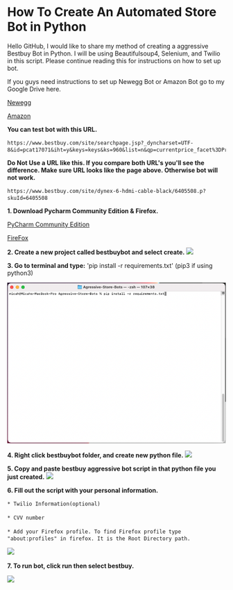# How To Create An Automated Store Bot in Python

Hello GitHub, I would like to share my method of creating a aggressive Bestbuy Bot in Python. I will be using Beautifulsoup4, Selenium, and Twilio in this script. Please continue reading this for instructions on how to set up bot.

If you guys need instructions to set up Newegg Bot or Amazon Bot go to my Google Drive here.

[Newegg](https://docs.google.com/document/d/1xcjMNAdIkPhpz6msJqtGEPkikk-0FP5AB8ciKRa_OMY/edit?usp=sharing)

[Amazon](https://docs.google.com/document/d/1zYQ1W-htAN5aWVw5kMb5NLa7ZwZB47cwqNZao73eiK4/edit?usp=sharing)


**You can test bot with this URL.**

	https://www.bestbuy.com/site/searchpage.jsp?_dyncharset=UTF-8&id=pcat17071&iht=y&keys=keys&ks=960&list=n&qp=currentprice_facet%3DPrice~Less%20than%20%2425&sc=Global&st=hdmi&type=page&usc=All%20Categories
	
**Do Not Use a URL like this. If you compare both URL's you'll see the difference. Make sure URL looks like the page above. Otherwise bot will not work.**

	https://www.bestbuy.com/site/dynex-6-hdmi-cable-black/6405508.p?skuId=6405508

**1. Download Pycharm Community Edition & Firefox.**

[PyCharm Community Edition](https://www.jetbrains.com/pycharm/download)

[FireFox](https://www.mozilla.org/en-US/firefox/new/)

**2. Create a new project called bestbuybot and select create.**
![](images/step2.png)

**3. Go to terminal and type:**
'pip install -r requirements.txt' (pip3 if using python3)

![](images/step3.png)

**4. Right click bestbuybot folder, and create new python file.**
![](images/step4.png)

**5. Copy and paste bestbuy aggressive bot script in that python file you just created.**
![](images/step5.png)

**6. Fill out the script with your personal information.**

	* Twilio Information(optional)

	* CVV number

	* Add your Firefox profile. To find Firefox profile type "about:profiles" in firefox. It is the Root Directory path.
![](images/step6.png)


**7. To run bot, click run then select bestbuy.**

![](images/step7.png)
